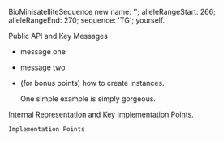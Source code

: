 BioMinisatelliteSequence new 
	name: '';
	alleleRangeStart: 266;
	alleleRangeEnd: 270;
	sequence: 'TG';
	yourself.

Public API and Key Messages

- message one   
- message two 
- (for bonus points) how to create instances.

   One simple example is simply gorgeous.
 
Internal Representation and Key Implementation Points.


    Implementation Points